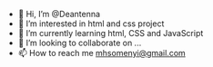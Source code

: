 - 👋 Hi, I’m @Deantenna
- 👀 I’m interested in html and css project
- 🌱 I’m currently learning html, CSS and JavaScript
- 💞️ I’m looking to collaborate on ...
- 📫 How to reach me mhsomenyi@gmail.com

<!---
Deantenna/Deantenna is a ✨ special ✨ repository because its `README.md` (this file) appears on your GitHub profile.
You can click the Preview link to take a look at your changes.
--->
